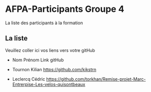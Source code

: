 # AFPA-Participants Groupe 4
La liste des participants à la formation


## La liste 
Veuillez coller ici vos liens vers votre gitHub

 - Nom 	        Prénom 	            Link gitHub 

 - Tournon      Kilian              https://github.com/kikstrn
 - Leclercq        Cédric              https://github.com/torkhan/Remise-projet-Marc-Entrerpise-Les-velos-quisontbeaux

